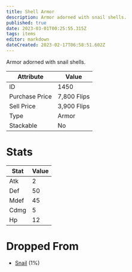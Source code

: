 ```yaml
---
title: Shell Armor
description: Armor adorned with snail shells.
published: true
date: 2023-03-01T00:25:55.315Z
tags: items
editor: markdown
dateCreated: 2023-02-17T06:58:51.602Z
---
```


Armor adorned with snail shells.

|Attribute|Value|
|-|-|
|ID|1450|
|Purchase Price|7,800 Flips|
|Sell Price|3,900 Flips|
|Type|Armor|
|Stackable|No|

# Stats
|Stat|Value|
|-|-|
|Atk|2|
|Def|50|
|Mdef|45|
|Cdmg|5|
|Hp|12|

# Dropped From
 * [Snail](/monsters/snail) (1%)

